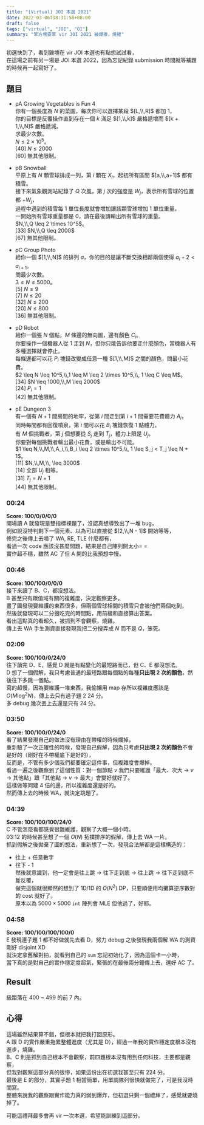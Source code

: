 ```yaml
---
title: "[Virtual] JOI 本選 2021"
date: 2022-03-06T18:31:58+08:00
draft: false
tags: ["virtual", "JOI", "OI"]
summary: "笨方塊耍笨 vir JOI 2021 被爆揍，燒雞"
---
```



初選快到了，看到雞塊在 vir JOI 本選也有點想試試看，  
在這場之前有另一場是 JOI 本選 2022，因為忘記紀錄 submission 時間就等補題的時候再一起寫好了。   

## 題目
- pA Growing Vegetables is Fun 4  
你有一個長度為 $N$ 的菜園，每次你可以選擇某段 $[L,\\,R]$ 都加 $1$，  
你的目標是反覆操作直到存在一個 $k$ 滿足 $[1,\\,k]$ 嚴格遞增而 $[k + 1,\\,N]$ 嚴格遞減。  
求最少次數。  
$N \leq 2 \times 10^5$。  
[40] $N \leq 2000$  
[60] 無其他限制。

- pB Snowball  
平原上有 $N$ 顆雪球排成一列，第 $i$ 顆在 $X_i$，起初所有區間 $[a,\\,a+1]$ 都有積雪。  
接下來氣象觀測站紀錄了 $Q$ 次風，第 $j$ 次的強度是 $W_j$，表示所有雪球的位置都 $+W_j$，  
過程中遇到的積雪每 $1$ 單位長度就會增加讓該顆雪球增加 $1$ 單位重量。  
一開始所有雪球重量都是 $0$，請在最後請輸出所有雪球的重量。  
$N,\\,Q \leq 2 \times 10^5$。  
[33] $N,\\,Q \leq 2000$  
[67] 無其他限制。

- pC Group Photo  
給你一個 $[1,\\,N]$ 的排列 $a$，你的目的是讓不斷交換相鄰兩個使得 $a_i + 2 < a_{i + 1}$。  
問最少次數。  
$3 \leq N  \leq 5000$。  
[5] $N \leq 9$  
[7] $N \leq 20$  
[32] $N \leq 200$  
[20] $N \leq 800$  
[36] 無其他限制。

- pD Robot  
給你一個張 $N$ 個點，$M$ 條邊的無向圖，邊有顏色 $C_i$。  
你要操作一個機器人從 $1$ 走到 $N$，但你只能告訴他要走什麼顏色，當機器人有多種選擇就會停止。  
每條邊都可以花 $P_i$ 塊錢改變成任意一種 $[1,\\,M]$ 之間的顏色，問最小花費。  
$2 \leq N \leq 10^5,\\,1 \leq M \leq 2 \times 10^5,\\, 1 \leq C \leq M$。  
[34] $N \leq 1000,\\,M \leq 2000$  
[24] $P_i = 1$  
[42] 無其他限制。

- pE Dungeon 3  
有一個有 $N+1$ 間房間的地牢，從第 $i$ 間走到第 $i + 1$ 間需要花費體力 $A_i$，  
同時每間都有回復噴泉，第 $i$ 間可以花 $B_i$ 塊錢恢復 $1$ 點體力。    
有 $M$ 個挑戰者，第 $j$ 個想要從 $S_j$ 走到 $T_j$，體力上限是 $U_j$。  
你要對每個挑戰者輸出最小花費，或是輸出不可能。   
$1 \leq N,\\,M,\\,A_i,\\,B_i \leq 2 \times 10^5,\\, 1 \leq S_j < T_j \leq N + 1$。  
[11] $N,\\,M,\\, \leq 3000$  
[14] 全部 $U_j$ 相等。  
[31] $T_j = N + 1$  
[44] 無其他限制。

### 00:24
**Score: 100/0/0/0/0**  
開場讀 A 就發現是雙指標裸題了，沒認真想導致出了一堆 bug，  
例如說沒特判剩下一個元素、以為可以直接從 $[2,\\,N - 1]$ 開始等等，  
修完之後傳上去噴了 WA, RE, TLE 什麼都有，  
看過一次 code 應該沒甚麼問題，結果是自己陣列開太小= =  
實作超不穩，雖然 <green>AC</green> 了但 A 開的比我預想中慢。

### 00:46
**Score: 100/100/0/0/0**  
接下來讀了 B、C，都沒想法。  
B 甚至只有跟值域有關的複雜度，決定觀察更多。  
畫了圖發現要維護的東西很多，但兩個雪球相間的積雪只會被他們兩個吃到，  
然後就發現可以二分搜吃完的時間點，用前綴和直接算出答案。  
看出這點真的看超久，被抓到不會觀察，燒雞。  
傳上去 WA 手生測資直接發現我把二分搜弄成 $N$ 而不是 $Q$，笨死。  

### 02:09
**Score: 100/100/0/24/0**  
往下讀完 D、E，感覺 D 就是有點變化的最短路而已，但 C、E 都沒想法。  
D 想了一個假解，我只考慮普通的最短路跟每個點的每種**只出現 2 次的顏色**，然後往下多跳一個點。  
寫的超慢，因為要維護一堆東西，我偷懶用 map 存所以複雜度應該是 $O(M \log^2 N)$，傳上去只有過子題 2 24 分。  
多 debug 幾次丟上去還是只有 24 分。  

### 03:50
**Score: 100/100/0/24/0**  
看了結果發現自己的做法沒有理由在帶權的時候爛掉，  
重新驗了一次正確性的時候，發現自己假解，因為只考慮**只出現 2 次的顏色**不會是好的（剛好在不帶權底下是好的），  
反而是，不管有多少個我們都要確定這件事，但複雜度會爆掉。  
看過一遍之後觀察到了這個性質：對一個節點 $v$ 我們只要維護「最大、次大 → $v$ → 其他點」跟「其他點 → $v$ → 最大」會變好就好了。  
這樣做等同建 4 倍的邊，所以複雜度還是好的。  
然而傳上去的時候 WA，就決定跳題了。

### 04:39
**Score: 100/100/100/24/0**  
C 不管怎麼看都感覺很難維護，觀察了大概一個小時。  
03:12 的時候甚至想了一個 $O(N)$ 拓撲排序的假解，傳上去 WA 一片。  
抓到假解之後拋棄了圖的想法，重新想了一次，發現合法解都是這樣構造的：  
 - 往上 + 任意數字  
 - 往下 - 1  
然後就意識到，他一定會是往上跳 → 往下走到底 → 往上跳 → 往下走到底不斷反覆，  
做完這個就很顯然的想到了 1D/1D 的 $O(N^2)$ DP，只要順便用均攤算逆序數對的 cost 就好了。  
原本以為 $5000 \times 5000$ `int` 陣列會 MLE 但他過了，好耶。

### 04:58
**Score: 100/100/100/100/0**  
E 發現連子題 1 都不好做就先去看 D，努力 debug 之後發現我兩個解 WA 的測資剛好 disjoint XD  
就決定拿舊解對拍，就看到自己的 `sum` 忘記初始化了，因為這個卡一小時，  
當下真的是對自己的實作穩定度超氣，緊張的在最後兩分鐘傳上去，還好 AC 了。

## Result
級距落在 400 ~ 499 的前 7 內。

## 心得
這場雖然結果算不錯，但根本就把我打回原形。  
A 跟 D 的實作嚴重拖累整體進度（尤其是 D），經過一年我的實作穩定度根本沒有進步，燒雞。  
B、C 則是抓到自己根本不會觀察，前四題根本沒有用到任何科技，主要都是觀察，  
但我對觀察這部分真的很慘，如果這份出在初選我甚至只有 224 分。  
最後是 E 的部分，其實子題 1 相當簡單，用單調隊列很快就做完了，可是我沒時間寫。  
整體來說我的觀察跟實作能力真的弱到爆炸，但初選只剩一個禮拜了，感覺就要燒掉了。  

可能這禮拜最多會再 vir 一次本選，希望能訓練到這部分。  
